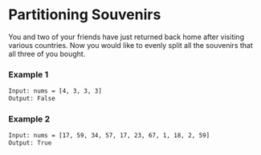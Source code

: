 # Partitioning Souvenirs

You and two of your friends have just returned back home after visiting various countries. 
Now you would like to evenly split all the souvenirs that all three of you bought.

### Example 1
```sh
Input: nums = [4, 3, 3, 3]
Output: False
```

### Example 2
```sh
Input: nums = [17, 59, 34, 57, 17, 23, 67, 1, 18, 2, 59]
Output: True
```
